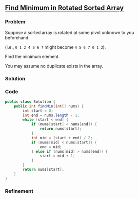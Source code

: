 ## [Find Minimum in Rotated Sorted Array](https://leetcode.com/problems/find-minimum-in-rotated-sorted-array/)

### Problem

Suppose a sorted array is rotated at some pivot unknown to you beforehand.

(i.e., `0 1 2 4 5 6 7` might become `4 5 6 7 0 1 2`).

Find the minimum element.

You may assume no duplicate exists in the array.

### Solution


### Code

``` Java
public class Solution {
    public int findMin(int[] nums) {
        int start = 0;
        int end = nums.length - 1;
        while (start < end) {
            if (nums[start] < nums[end]) {
                return nums[start];
            }
            int mid = (start + end) / 2;
            if (nums[mid] < nums[start]) {
                end = mid;
            } else if (nums[mid] > nums[end]) {
                start = mid + 1;
            }
        }
        return nums[start];
    }
}
```

### Refinement
